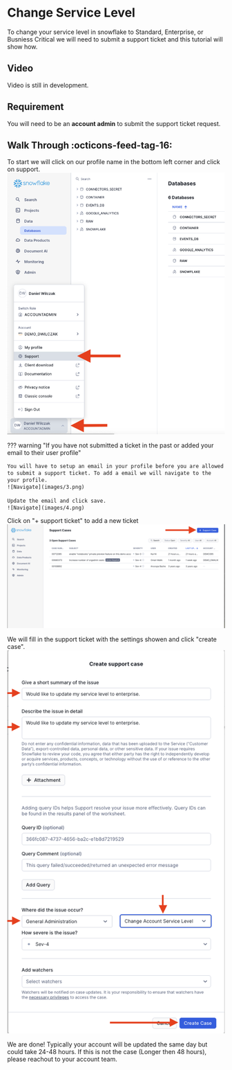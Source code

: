 # Change Service Level

To change your service level in snowflake to Standard, Enterprise, or Busniess Critical we will need to submit a support ticket and this tutorial will show how.

## Video

Video is still in development.

## Requirement
You will need to be an **account admin** to submit the support ticket request.

## Walk Through :octicons-feed-tag-16:

To start we will click on our profile name in the bottom left corner and click on support.
![Navigate](images/1.png)

??? warning "If you have not submitted a ticket in the past or added your email to their user profile"

    You will have to setup an email in your profile before you are allowed to submit a support ticket. To add a email we will navigate to the your profile.
    ![Navigate](images/3.png)

    Update the email and click save.
    ![Navigate](images/4.png)


Click on "+ support ticket" to add a new ticket
![Click add support ticket](images/2.png)

We will fill in the support ticket with the settings showen and click "create case".
![Fill in support ticket](images/5.png)

We are done! Typically your account will be updated the same day but could take 24-48 hours. If this is not the case (Longer then 48 hours), please reachout to your account team.

